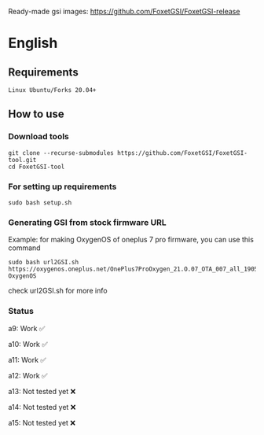 Ready-made gsi images: https://github.com/FoxetGSI/FoxetGSI-release

# English

## Requirements
    Linux Ubuntu/Forks 20.04+

## How to use

### Download tools
```
git clone --recurse-submodules https://github.com/FoxetGSI/FoxetGSI-tool.git
cd FoxetGSI-tool
```

### For setting up requirements
    sudo bash setup.sh

### Generating GSI from stock firmware URL
Example: for making OxygenOS of oneplus 7 pro firmware, you can use this command
```
sudo bash url2GSI.sh https://oxygenos.oneplus.net/OnePlus7ProOxygen_21.O.07_OTA_007_all_1905120542_fc480574576b4843.zip OxygenOS
```
check url2GSI.sh for more info

### Status
a9: Work ✅

a10: Work ✅

a11: Work ✅

a12: Work ✅

a13: Not tested yet ❌

a14: Not tested yet ❌

a15: Not tested yet ❌
